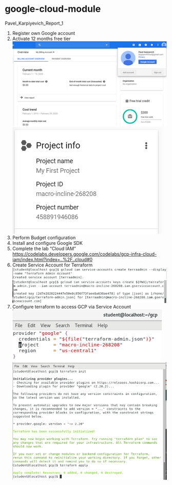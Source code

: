 # google-cloud-module
Pavel_Karpiyevich_Report_1

1. Register own Google account
2. Activate 12 months free tier
![Screenshot](src/2.1.png)
![Screenshot](src/2.2.png)
3. Perform Budget configuration
4. Install and configure Google SDK
5. Complete the lab “Cloud IAM”  https://codelabs.developers.google.com/codelabs/gcp-infra-cloud-iam/index.html?index=..%2F..cloud#0
6. Create Service Account for Terraform
![Screenshot](src/6.1.png)
![Screenshot](src/6.2.png)
7. Configure terraform to access GCP via Service Account
![Screenshot](src/7.1.png)
![Screenshot](src/7.2.png)
